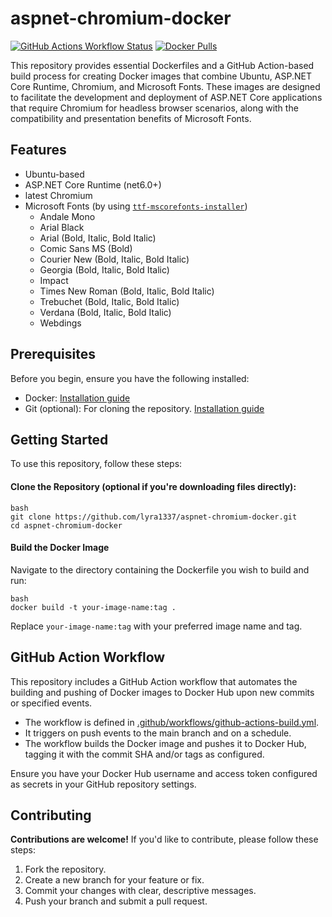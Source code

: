 # aspnet-chromium-docker

[![GitHub Actions Workflow Status](https://img.shields.io/github/actions/workflow/status/Lyra1337/aspnet-chromium-docker/github-actions-build.yml)](https://github.com/Lyra1337/aspnet-chromium-docker/actions)
[![Docker Pulls](https://img.shields.io/docker/pulls/lyra1337/aspnet-chromium)](https://hub.docker.com/r/lyra1337/aspnet-chromium)

This repository provides essential Dockerfiles and a GitHub Action-based build process for creating Docker images that combine Ubuntu, ASP.NET Core Runtime, Chromium, and Microsoft Fonts. These images are designed to facilitate the development and deployment of ASP.NET Core applications that require Chromium for headless browser scenarios, along with the compatibility and presentation benefits of Microsoft Fonts.

## Features
* Ubuntu-based
* ASP.NET Core Runtime (net6.0+)
* latest Chromium
* Microsoft Fonts (by using [`ttf-mscorefonts-installer`](https://packages.debian.org/sid/ttf-mscorefonts-installer))
    * Andale Mono
    * Arial Black
    * Arial (Bold, Italic, Bold Italic)
    * Comic Sans MS (Bold)
    * Courier New (Bold, Italic, Bold Italic)
    * Georgia (Bold, Italic, Bold Italic)
    * Impact
    * Times New Roman (Bold, Italic, Bold Italic)
    * Trebuchet (Bold, Italic, Bold Italic)
    * Verdana (Bold, Italic, Bold Italic)
    * Webdings

## Prerequisites
Before you begin, ensure you have the following installed:

* Docker: [Installation guide](https://docs.docker.com/engine/install/)
* Git (optional): For cloning the repository. [Installation guide](https://git-scm.com/book/en/v2/Getting-Started-Installing-Git)

## Getting Started
To use this repository, follow these steps:

#### Clone the Repository (optional if you're downloading files directly):

    bash
    git clone https://github.com/lyra1337/aspnet-chromium-docker.git
    cd aspnet-chromium-docker

#### Build the Docker Image
Navigate to the directory containing the Dockerfile you wish to build and run:

    bash
    docker build -t your-image-name:tag .

Replace `your-image-name:tag` with your preferred image name and tag.

## GitHub Action Workflow
This repository includes a GitHub Action workflow that automates the building and pushing of Docker images to Docker Hub upon new commits or specified events.

* The workflow is defined in [.github/workflows/github-actions-build.yml](https://github.com/Lyra1337/aspnet-chromium-docker/blob/master/.github/workflows/github-actions-build.yml).
* It triggers on push events to the main branch and on a schedule.
* The workflow builds the Docker image and pushes it to Docker Hub, tagging it with the commit SHA and/or tags as configured.

Ensure you have your Docker Hub username and access token configured as secrets in your GitHub repository settings.

## Contributing
**Contributions are welcome!** If you'd like to contribute, please follow these steps:

1. Fork the repository.
1. Create a new branch for your feature or fix.
1. Commit your changes with clear, descriptive messages.
1. Push your branch and submit a pull request.
